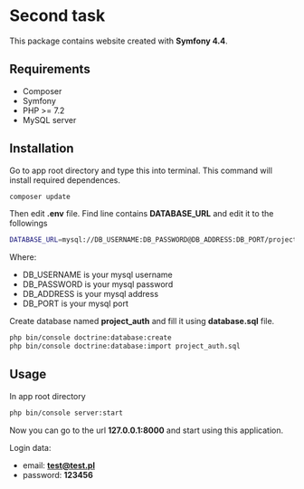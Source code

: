 # Second task

This package contains website created with **Symfony 4.4**.

## Requirements
- Composer
- Symfony
- PHP >= 7.2
- MySQL server

## Installation

Go to app root directory and type this into terminal. This command will install required dependences.

```bash
composer update
```
Then edit **.env** file. Find line contains **DATABASE_URL** and edit it to the followings

```bash
DATABASE_URL=mysql://DB_USERNAME:DB_PASSWORD@DB_ADDRESS:DB_PORT/project_auth?serverVersion=5.7
```
Where: 
- DB_USERNAME is your mysql username
- DB_PASSWORD is your mysql password
- DB_ADDRESS is your mysql address
- DB_PORT is your mysql port

Create database named **project_auth** and fill it using **database.sql** file.

```bash
php bin/console doctrine:database:create
php bin/console doctrine:database:import project_auth.sql
```

## Usage

In app root directory

```bash
php bin/console server:start
```
Now you can go to the url **127.0.0.1:8000** and start using this application.

Login data:
- email: **test@test.pl**
- password: **123456**
